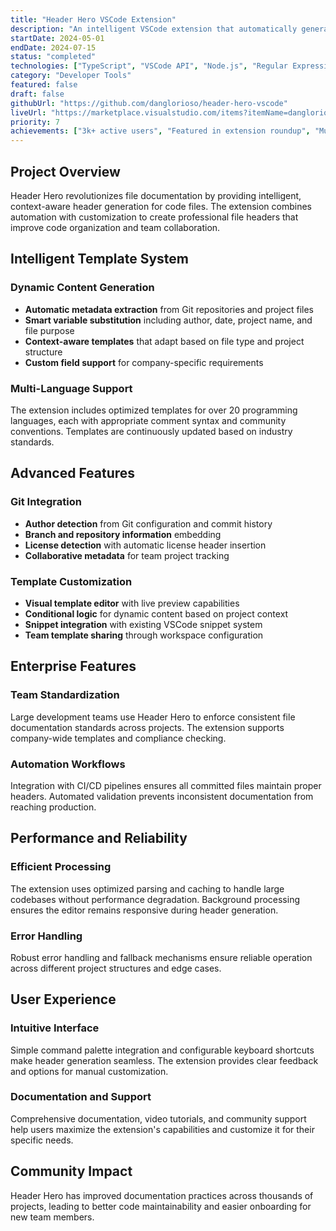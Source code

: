 ```yaml
---
title: "Header Hero VSCode Extension"
description: "An intelligent VSCode extension that automatically generates beautiful, customizable file headers with smart template system, metadata extraction, and team collaboration features."
startDate: 2024-05-01
endDate: 2024-07-15
status: "completed"
technologies: ["TypeScript", "VSCode API", "Node.js", "Regular Expressions", "JSON Schema", "Git Integration"]
category: "Developer Tools"
featured: false
draft: false
githubUrl: "https://github.com/danglorioso/header-hero-vscode"
liveUrl: "https://marketplace.visualstudio.com/items?itemName=danglorioso.header-hero"
priority: 7
achievements: ["3k+ active users", "Featured in extension roundup", "Multi-language template support", "Enterprise adoption"]
---
```


## Project Overview

Header Hero revolutionizes file documentation by providing intelligent, context-aware header generation for code files. The extension combines automation with customization to create professional file headers that improve code organization and team collaboration.

## Intelligent Template System

### Dynamic Content Generation
- **Automatic metadata extraction** from Git repositories and project files
- **Smart variable substitution** including author, date, project name, and file purpose
- **Context-aware templates** that adapt based on file type and project structure
- **Custom field support** for company-specific requirements

### Multi-Language Support
The extension includes optimized templates for over 20 programming languages, each with appropriate comment syntax and community conventions. Templates are continuously updated based on industry standards.

## Advanced Features

### Git Integration
- **Author detection** from Git configuration and commit history
- **Branch and repository information** embedding
- **License detection** with automatic license header insertion
- **Collaborative metadata** for team project tracking

### Template Customization
- **Visual template editor** with live preview capabilities
- **Conditional logic** for dynamic content based on project context
- **Snippet integration** with existing VSCode snippet system
- **Team template sharing** through workspace configuration

## Enterprise Features

### Team Standardization
Large development teams use Header Hero to enforce consistent file documentation standards across projects. The extension supports company-wide templates and compliance checking.

### Automation Workflows
Integration with CI/CD pipelines ensures all committed files maintain proper headers. Automated validation prevents inconsistent documentation from reaching production.

## Performance and Reliability

### Efficient Processing
The extension uses optimized parsing and caching to handle large codebases without performance degradation. Background processing ensures the editor remains responsive during header generation.

### Error Handling
Robust error handling and fallback mechanisms ensure reliable operation across different project structures and edge cases.

## User Experience

### Intuitive Interface
Simple command palette integration and configurable keyboard shortcuts make header generation seamless. The extension provides clear feedback and options for manual customization.

### Documentation and Support
Comprehensive documentation, video tutorials, and community support help users maximize the extension's capabilities and customize it for their specific needs.

## Community Impact

Header Hero has improved documentation practices across thousands of projects, leading to better code maintainability and easier onboarding for new team members.